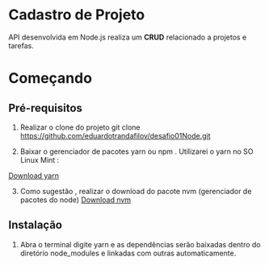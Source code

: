 # Cadastro de Projeto

API desenvolvida em Node.js realiza um **CRUD** relacionado a projetos e tarefas.

# Começando

## Pré-requisitos

1. Realizar o clone do projeto git clone https://github.com/eduardotrandafilov/desafio01Node.git

2. Baixar o gerenciador de pacotes yarn ou npm . Utilizarei o yarn no SO Linux Mint :

[Download yarn](https://github.com/yarnpkg/yarn/releases/tag/v1.17.3)

3. Como sugestão , realizar o download do pacote nvm (gerenciador de pacotes do node) 
[Download nvm](https://github.com/nvm-sh/nvm)

## Instalação

1. Abra o terminal digite yarn e as dependências serão baixadas dentro do diretório node_modules e linkadas com outras automaticamente.


